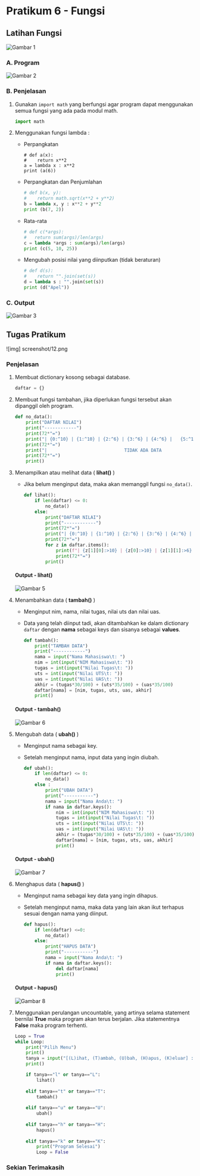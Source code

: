 # Pratikum 6 - Fungsi

## Latihan Fungsi

![Gambar 1](screenshot/1.png)

### A. Program

![Gambar 2](screenshot/2.png)

### B. Penjelasan

1. Gunakan `import math` yang berfungsi agar program dapat menggunakan semua fungsi yang ada pada modul math. 

    ```python
    import math
    ```

2. Menggunakan fungsi lambda :

	* Perpangkatan
        ```pyhton
        # def a(x):
        #    return x**2
        a = lambda x : x**2
        print (a(6))
        ```
    * Perpangkatan dan Penjumlahan
        ```python
        # def b(x, y):
        #    return math.sqrt(x**2 + y**2)
        b = lambda x, y : x**2 + y**2
        print (b(7, 2))
        ```
    * Rata-rata
        ```python
        # def c(*args):
        #   return sum(args)/len(args)
        c = lambda *args : sum(args)/len(args)
        print (c(5, 10, 25))
        ```
    * Mengubah posisi nilai yang diinputkan (tidak beraturan) 
        ```python
        # def d(s):
        #    return "".join(set(s))
        d = lambda s : "".join(set(s))
        print (d("Apel"))
        ```

### C. Output

![Gambar 3](screenshot/3.png)

## Tugas Pratikum

![img] screenshot/12.png

### Penjelasan

1. Membuat dictionary kosong sebagai database.

    ```python
    daftar = {}
    ```
2. Membuat fungsi tambahan, jika diperlukan fungsi tersebut akan dipanggil oleh program.

    ```python
    def no_data():
        print("DAFTAR NILAI")
        print("------------")
        print(72*"=")
        print("| {0:^10} | {1:^10} | {2:^6} | {3:^6} | {4:^6} |   {5:^12}  |".format("NIM", "NAMA", "TUGAS", "UTS", "UAS", "NILAI AKHIR"))
        print(72*"=")
        print("|                             TIDAK ADA DATA                           |")
        print(72*"=")
        print()
    ```

3. Menampilkan atau melihat data ( **lihat()** )
    * Jika belum menginput data, maka akan memanggil fungsi `no_data()`.

        ```python
        def lihat():
            if len(daftar) <= 0:
                no_data()
            else:
                print("DAFTAR NILAI")
                print("------------")
                print(72*"=")
                print("| {0:^10} | {1:^10} | {2:^6} | {3:^6} | {4:^6} |   {5:^12}  |".format("NIM", "NAMA", "TUGAS", "UTS", "UAS", "NILAI AKHIR"))
                print(72*"=")
                for z in daftar.items():
                    print(f"| {z[1][0]:>10} | {z[0]:>10} | {z[1][1]:>6} | {z[1][2]:>6} | {z[1][3]:>6} |   {z[1][4]:>12}  |") 
                    print(72*"=")
                print()
        ```
    #### Output - lihat()

    ![Gambar 5](screenshot/11.png)

4. Menambahkan data ( **tambah()** )
    * Menginput nim, nama, nilai tugas, nilai uts dan nilai uas.
    * Data yang telah diinput tadi, akan ditambahkan ke dalam dictionary `daftar` dengan **nama** sebagai keys dan sisanya sebagai **values**.

        ```python
        def tambah():
            print("TAMBAH DATA")
            print("------------")
            nama = input("Nama Mahasiswa\t: ")
            nim = int(input("NIM Mahasiswa\t: "))
            tugas = int(input("Nilai Tugas\t: "))
            uts = int(input("Nilai UTS\t: "))
            uas = int(input("Nilai UAS\t: "))
            akhir = (tugas*30/100) + (uts*35/100) + (uas*35/100)
            daftar[nama] = [nim, tugas, uts, uas, akhir]
            print()
        ```
    #### Output - tambah()

    ![Gambar 6](screenshot/4.png)

5. Mengubah data ( **ubah()** )
    * Menginput nama sebagai key.
    * Setelah menginput nama, input data yang ingin diubah. 

        ```python
        def ubah():
            if len(daftar) <= 0:
                no_data()
            else :
                print("UBAH DATA")
                print("-----------")
                nama = input("Nama Anda\t: ")
                if nama in daftar.keys():
                    nim = int(input("NIM Mahasiswa\t: "))
                    tugas = int(input("Nilai Tugas\t: "))
                    uts = int(input("Nilai UTS\t: "))
                    uas = int(input("Nilai UAS\t: "))
                    akhir = (tugas*30/100) + (uts*35/100) + (uas*35/100)
                    daftar[nama] = [nim, tugas, uts, uas, akhir] 
                    print()
        ```
    #### Output - ubah()

    ![Gambar 7](screenshot/6.png)

6. Menghapus data ( **hapus()** )
    * Menginput nama sebagai key data yang ingin dihapus.
    * Setelah menginput nama, maka data yang lain akan ikut terhapus sesuai dengan nama yang diinput.

        ```python
        def hapus():
            if len(daftar) <=0:
                no_data()
            else:
                print("HAPUS DATA")
                print("-----------")
                nama = input("Nama Anda\t: ")
                if nama in daftar.keys():
                    del daftar[nama]
                    print()
        ```
    #### Output - hapus()

    ![Gambar 8](screenshot/7.png)

7. Menggunakan perulangan uncountable, yang artinya selama statement bernilai **True** maka program akan terus berjalan. Jika statementnya **False** maka program terhenti.

    ```python
    Loop = True
    while Loop:
        print("Pilih Menu")
        print()
        tanya = input("[(L)ihat, (T)ambah, (U)bah, (H)apus, (K)eluar] : ")
        print()

        if tanya=="l" or tanya=="L":
            lihat()
        
        elif tanya=="t" or tanya=="T":
            tambah()
        
        elif tanya=="u" or tanya=="U":
            ubah()
        
        elif tanya=="h" or tanya=="H":
            hapus()
        
        elif tanya=="k" or tanya=="K":
            print("Program Selesai")
            Loop = False
    ```

### Sekian Terimakasih
